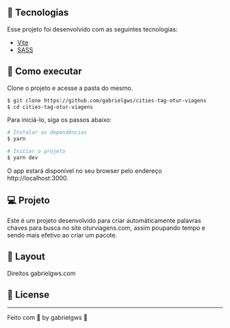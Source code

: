 ## 🧪 Tecnologias

Esse projeto foi desenvolvido com as seguintes tecnologias:

- [Vite](https://vitejs.dev/)
- [SASS](https://sass-lang.com/)


## 🚀 Como executar

Clone o projeto e acesse a pasta do mesmo.

```bash
$ git clone https://github.com/gabrielgws/cities-tag-otur-viagens
$ cd cities-tag-otur-viagens
```

Para iniciá-lo, siga os passos abaixo:
```bash
# Instalar as dependências
$ yarn

# Iniciar o projeto
$ yarn dev
```
O app estará disponível no seu browser pelo endereço http://localhost:3000.

## 💻 Projeto

Este é um projeto desenvolvido para criar automáticamente palavras chaves para busca no site oturviagens.com, assim poupando tempo e sendo mais efetivo ao criar um pacote.

## 🔖 Layout

Direitos gabrielgws.com

## 📝 License

---

Feito com 💜 by gabrielgws :rocket:	
